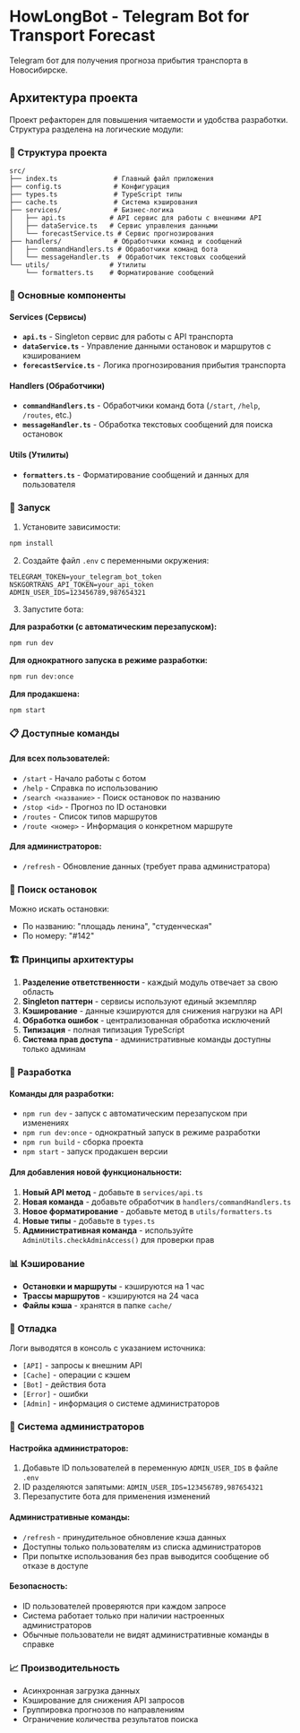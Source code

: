 # HowLongBot - Telegram Bot for Transport Forecast

Telegram бот для получения прогноза прибытия транспорта в Новосибирске.

## Архитектура проекта

Проект рефакторен для повышения читаемости и удобства разработки. Структура разделена на логические модули:

### 📁 Структура проекта

```
src/
├── index.ts              # Главный файл приложения
├── config.ts             # Конфигурация
├── types.ts              # TypeScript типы
├── cache.ts              # Система кэширования
├── services/             # Бизнес-логика
│   ├── api.ts           # API сервис для работы с внешними API
│   ├── dataService.ts   # Сервис управления данными
│   └── forecastService.ts # Сервис прогнозирования
├── handlers/             # Обработчики команд и сообщений
│   ├── commandHandlers.ts # Обработчики команд бота
│   └── messageHandler.ts  # Обработчик текстовых сообщений
└── utils/               # Утилиты
    └── formatters.ts    # Форматирование сообщений
```

### 🔧 Основные компоненты

#### Services (Сервисы)
- **`api.ts`** - Singleton сервис для работы с API транспорта
- **`dataService.ts`** - Управление данными остановок и маршрутов с кэшированием
- **`forecastService.ts`** - Логика прогнозирования прибытия транспорта

#### Handlers (Обработчики)
- **`commandHandlers.ts`** - Обработчики команд бота (`/start`, `/help`, `/routes`, etc.)
- **`messageHandler.ts`** - Обработка текстовых сообщений для поиска остановок

#### Utils (Утилиты)
- **`formatters.ts`** - Форматирование сообщений и данных для пользователя

### 🚀 Запуск

1. Установите зависимости:
```bash
npm install
```

2. Создайте файл `.env` с переменными окружения:
```env
TELEGRAM_TOKEN=your_telegram_bot_token
NSKGORTRANS_API_TOKEN=your_api_token
ADMIN_USER_IDS=123456789,987654321
```

3. Запустите бота:

**Для разработки (с автоматическим перезапуском):**
```bash
npm run dev
```

**Для однократного запуска в режиме разработки:**
```bash
npm run dev:once
```

**Для продакшена:**
```bash
npm start
```

### 📋 Доступные команды

#### Для всех пользователей:
- `/start` - Начало работы с ботом
- `/help` - Справка по использованию
- `/search <название>` - Поиск остановок по названию
- `/stop <id>` - Прогноз по ID остановки
- `/routes` - Список типов маршрутов
- `/route <номер>` - Информация о конкретном маршруте

#### Для администраторов:
- `/refresh` - Обновление данных (требует права администратора)

### 🔄 Поиск остановок

Можно искать остановки:
- По названию: "площадь ленина", "студенческая"
- По номеру: "#142"

### 🏗️ Принципы архитектуры

1. **Разделение ответственности** - каждый модуль отвечает за свою область
2. **Singleton паттерн** - сервисы используют единый экземпляр
3. **Кэширование** - данные кэшируются для снижения нагрузки на API
4. **Обработка ошибок** - централизованная обработка исключений
5. **Типизация** - полная типизация TypeScript
6. **Система прав доступа** - административные команды доступны только админам

### 🔧 Разработка

#### Команды для разработки:
- `npm run dev` - запуск с автоматическим перезапуском при изменениях
- `npm run dev:once` - однократный запуск в режиме разработки
- `npm run build` - сборка проекта
- `npm start` - запуск продакшен версии

#### Для добавления новой функциональности:

1. **Новый API метод** - добавьте в `services/api.ts`
2. **Новая команда** - добавьте обработчик в `handlers/commandHandlers.ts`
3. **Новое форматирование** - добавьте метод в `utils/formatters.ts`
4. **Новые типы** - добавьте в `types.ts`
5. **Административная команда** - используйте `AdminUtils.checkAdminAccess()` для проверки прав

### 📊 Кэширование

- **Остановки и маршруты** - кэшируются на 1 час
- **Трассы маршрутов** - кэшируются на 24 часа
- **Файлы кэша** - хранятся в папке `cache/`

### 🐛 Отладка

Логи выводятся в консоль с указанием источника:
- `[API]` - запросы к внешним API
- `[Cache]` - операции с кэшем
- `[Bot]` - действия бота
- `[Error]` - ошибки
- `[Admin]` - информация о системе администраторов

### 🔐 Система администраторов

#### Настройка администраторов:
1. Добавьте ID пользователей в переменную `ADMIN_USER_IDS` в файле `.env`
2. ID разделяются запятыми: `ADMIN_USER_IDS=123456789,987654321`
3. Перезапустите бота для применения изменений

#### Административные команды:
- `/refresh` - принудительное обновление кэша данных
- Доступны только пользователям из списка администраторов
- При попытке использования без прав выводится сообщение об отказе в доступе

#### Безопасность:
- ID пользователей проверяются при каждом запросе
- Система работает только при наличии настроенных администраторов
- Обычные пользователи не видят административные команды в справке

### 📈 Производительность

- Асинхронная загрузка данных
- Кэширование для снижения API запросов
- Группировка прогнозов по направлениям
- Ограничение количества результатов поиска

